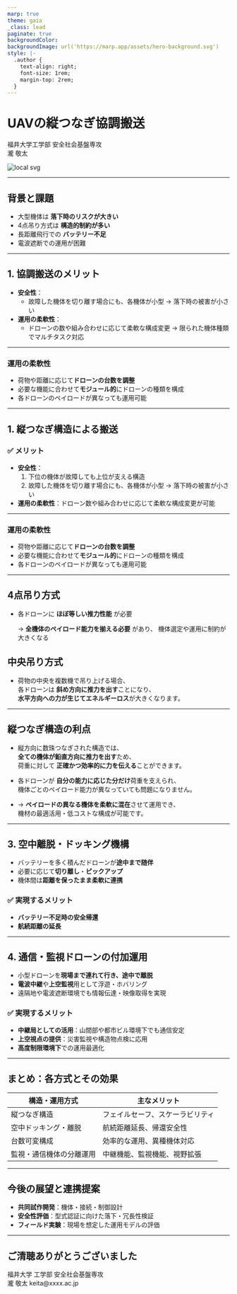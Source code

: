 ```yaml
---
marp: true
theme: gaia
_class: lead
paginate: true
backgroundColor: 
backgroundImage: url('https://marp.app/assets/hero-background.svg')
style: |-
  .author {
    text-align: right;
    font-size: 1rem;
    margin-top: 2rem;
  }
---
```


# UAVの縦つなぎ協調搬送

<div class="author">
  福井大学工学部 安全社会基盤専攻<br>
  瀧&nbsp;敬太
</div>

![local svg](tate.svg)


---

## 背景と課題

- 大型機体は **落下時のリスクが大きい**
- 4点吊り方式は **構造的制約が多い**
- 長距離飛行での **バッテリー不足**
- 電波遮断での運用が困難

---

## 1. 協調搬送のメリット

- **安全性**：
  - 故障した機体を切り離す場合にも、各機体が小型
     → 落下時の被害が小さい
- **運用の柔軟性**：
  - ドローンの数や組み合わせに応じて柔軟な構成変更
     → 限られた機体種類でマルチタスク対応
     
---

###  運用の柔軟性

- 荷物や距離に応じて**ドローンの台数を調整**
- 必要な機能に合わせて**モジュール的**にドローンの種類を構成
- 各ドローンのペイロードが異なっても運用可能

---
## 1. 縦つなぎ構造による搬送

### ✅ メリット

- **安全性**：
  1. 下位の機体が故障しても上位が支える構造
  2. 故障した機体を切り離す場合にも、各機体が小型
     → 落下時の被害が小さい
- **運用の柔軟性**：ドローン数や組み合わせに応じて柔軟な構成変更が可能

---

###  運用の柔軟性

- 荷物や距離に応じて**ドローンの台数を調整**
- 必要な機能に合わせて**モジュール的**にドローンの種類を構成
- 各ドローンのペイロードが異なっても運用可能

---

## 4点吊り方式

- 各ドローンに **ほぼ等しい推力性能** が必要

  → **全機体のペイロード能力を揃える必要** があり、
  機体選定や運用に制約が大きくなる

## 中央吊り方式

- 荷物の中央を複数機で吊り上げる場合、  
  各ドローンは **斜め方向に推力を出す**ことになり、  
  **水平方向への力が生じてエネルギーロス**が大きくなります。


---

## 縦つなぎ構造の利点

- 縦方向に数珠つなぎされた構造では、  
  **全ての機体が鉛直方向に推力を出す**ため、  
  荷重に対して **正確かつ効率的に力を伝える**ことができます。

- 各ドローンが **自分の能力に応じた分だけ**荷重を支えられ、  
  機体ごとのペイロード能力が異なっていても問題になりません。

- → **ペイロードの異なる機体を柔軟に混在**させて運用でき、  
  機材の最適活用・低コストな構成が可能です。



---

## 3. 空中離脱・ドッキング機構

- バッテリーを多く積んだドローンが**途中まで随伴**
- 必要に応じて**切り離し**・**ピックアップ**
- 機体間は**距離を保ったまま柔軟に連携**

### ✅ 実現するメリット

- **バッテリー不足時の安全帰還**
- **航続距離の延長**
<!-- - 剛体でのドッキング不要 → **制御が安定・安全性が高い** -->

---



## 4. 通信・監視ドローンの付加運用

- 小型ドローンを**現場まで連れて行き、途中で離脱**
- **電波中継**や**上空監視**用として浮遊・ホバリング
- 遠隔地や電波遮断環境でも情報伝達・映像取得を実現

### ✅ 実現するメリット

- **中継局としての活用**：山間部や都市ビル環境下でも通信安定
- **上空視点の提供**：災害監視や構造物点検に応用
- **高度制限環境下**での運用最適化

---

## まとめ：各方式とその効果

| 構造・運用方式             | 主なメリット                              |
|----------------------------|-------------------------------------------|
| 縦つなぎ構造               | フェイルセーフ、スケーラビリティ          |
| 空中ドッキング・離脱       | 航続距離延長、帰還安全性                  |
| 台数可変構成               | 効率的な運用、異種機体対応                |
| 監視・通信機体の分離運用   | 中継機能、監視機能、視野拡張              |

---

## 今後の展望と連携提案

- **共同試作開発**：機体・接続・制御設計
- **安全性評価**：型式認証に向けた落下・冗長性検証
- **フィールド実験**：現場を想定した運用モデルの評価

---

## ご清聴ありがとうございました

<div class="author">
  福井大学 工学部 安全社会基盤専攻<br>
  瀧&nbsp;敬太  
  keita@xxxx.ac.jp
</div>
